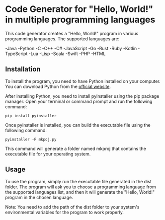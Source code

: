 # Code Generator for "Hello, World!" in multiple programming languages
This code generator creates a "Hello, World!" program in various programming languages. The supported languages are:

-Java
-Python
-C
-C++
-C#
-JavaScript
-Go
-Rust
-Ruby
-Kotlin
-TypeScript
-Lua
-Lisp
-Scala
-Swift
-PHP
-HTML


## Installation
To install the program, you need to have Python installed on your computer. You can download Python from the [official website](https://www.python.org/downloads/).

After installing Python, you need to install pyinstaller using the pip package manager. Open your terminal or command prompt and run the following command:

`pip install pyinstaller`

Once pyinstaller is installed, you can build the executable file using the following command:

`pyinstaller -F mkpoj.py`

This command will generate a folder named mkproj that contains the executable file for your operating system.

## Usage
To use the program, simply run the executable file generated in the dist folder. The program will ask you to choose a programming language from the supported languages list, and then it will generate the "Hello, World!" program in the chosen language.

Note: You need to add the path of the dist folder to your system's environmental variables for the program to work properly.
